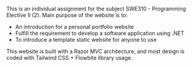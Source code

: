 This is an individual assignment for the subject SWE310 - Programming Elective II (2). 
Main purpose of the website is to: 
- An introduction for a personal portfolio website
- Fulfill the requirement to develop a software application using .NET
- To introduce a template static website for anyone to use

This website is built with a Razor MVC architecture, and most design is coded with Tailwind CSS + Flowbite library usage. 
